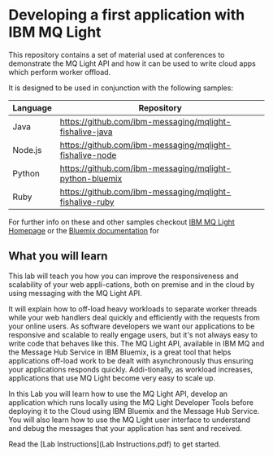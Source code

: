 # Developing a first application with IBM MQ Light

This repository contains a set of material used at conferences to demonstrate
the MQ Light API and how it can be used to write cloud apps which perform
worker offload.

It is designed to be used in conjunction with the following samples:

| Language | Repository                                                |
|----------|-----------------------------------------------------------|
| Java     | <https://github.com/ibm-messaging/mqlight-fishalive-java> |
| Node.js  | <https://github.com/ibm-messaging/mqlight-fishalive-node> |
| Python   | <https://github.com/ibm-messaging/mqlight-python-bluemix> |
| Ruby     | <https://github.com/ibm-messaging/mqlight-fishalive-ruby> |

For further info on these and other samples checkout
[IBM MQ Light Homepage](https://developer.ibm.com/messaging/mq-light/) or the 
[Bluemix documentation](https://console.ng.bluemix.net/docs/services/MessageHub/index.html#messagehub) for


## What you will learn

This lab will teach you how you can improve the responsiveness and scalability of your
web appli-cations, both on premise and in the cloud by using messaging with the
MQ Light API. 

It will explain how to off-load heavy workloads to separate worker threads while your
web handlers deal quickly and efficiently with the requests from your online users. 
As software developers we want our applications to be responsive and scalable to really
engage users, but it's not always easy to write code that behaves like this. The MQ Light
API, available in IBM MQ and the Message Hub Service in IBM Bluemix, is a great tool that
helps applications off-load work to be dealt with asynchronously thus ensuring your
applications responds quickly. Addi-tionally, as workload increases, applications
that use MQ Light become very easy to scale up. 

In this Lab you will learn how to use the MQ Light API, develop an application which runs
locally using the MQ Light Developer Tools before deploying it to the Cloud using IBM
Bluemix and the Message Hub Service. You will also learn how to use the MQ Light user
interface to understand and debug the messages that your application has sent and received. 


Read the [Lab Instructions](Lab Instructions.pdf) to get started.

